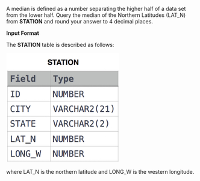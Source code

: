 A median is defined as a number separating the higher half of a data set from the lower half. Query the median of the Northern Latitudes (LAT_N) from **STATION** and round your answer to 4 decimal places.

**Input Format**

The **STATION** table is described as follows:


<img src="res/1.jpg">

where LAT_N is the northern latitude and LONG_W is the western longitude.